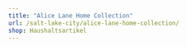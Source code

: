 ```yaml
---
title: "Alice Lane Home Collection"
url: /salt-lake-city/alice-lane-home-collection/
shop: Haushaltsartikel
---
```

